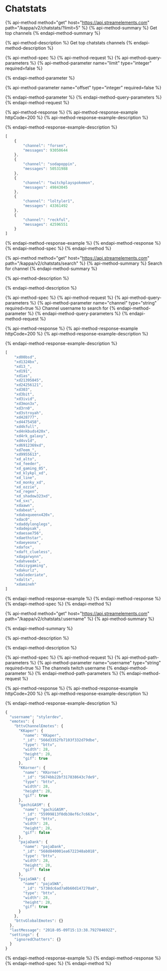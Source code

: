 # Chatstats

{% api-method method="get" host="https://api.streamelements.com" path="/kappa/v2/chatstats/?limit=5" %}
{% api-method-summary %}
Get top channels
{% endapi-method-summary %}

{% api-method-description %}
Get top chatstats channels
{% endapi-method-description %}

{% api-method-spec %}
{% api-method-request %}
{% api-method-query-parameters %}
{% api-method-parameter name="limit" type="integer" required=false %}

{% endapi-method-parameter %}

{% api-method-parameter name="offset" type="integer" required=false %}

{% endapi-method-parameter %}
{% endapi-method-query-parameters %}
{% endapi-method-request %}

{% api-method-response %}
{% api-method-response-example httpCode=200 %}
{% api-method-response-example-description %}

{% endapi-method-response-example-description %}

```javascript
[
    {
        "channel": "forsen",
        "messages": 93050644
    },
    {
        "channel": "sodapoppin",
        "messages": 50531988
    },
    {
        "channel": "twitchplayspokemon",
        "messages": 49843045
    },
    {
        "channel": "loltyler1",
        "messages": 43361492
    },
    {
        "channel": "reckful",
        "messages": 42596551
    }
]
```
{% endapi-method-response-example %}
{% endapi-method-response %}
{% endapi-method-spec %}
{% endapi-method %}

{% api-method method="get" host="https://api.streamelements.com" path="/kappa/v2/chatstats/search" %}
{% api-method-summary %}
Search for channel
{% endapi-method-summary %}

{% api-method-description %}

{% endapi-method-description %}

{% api-method-spec %}
{% api-method-request %}
{% api-method-query-parameters %}
{% api-method-parameter name="channel" type="string" required=true %}
Channel username to search for
{% endapi-method-parameter %}
{% endapi-method-query-parameters %}
{% endapi-method-request %}

{% api-method-response %}
{% api-method-response-example httpCode=200 %}
{% api-method-response-example-description %}

{% endapi-method-response-example-description %}

```javascript
[
    "xd00bsd",
    "xd1324bx",
    "xd13_",
    "xd191",
    "xd1as",
    "xd21395845",
    "xd24256121",
    "xd303",
    "xd3bit",
    "xd3ivid",
    "xd3mon3x",
    "xd3rn0",
    "xd3stroyah",
    "xd428777",
    "xd4475458",
    "xd4kfull",
    "xd4nkbuds420x",
    "xd4rk_galaxy",
    "xd4vv1d",
    "xd6912369xd",
    "xd7eem_",
    "xd9955613",
    "xd_alto",
    "xd_feeder",
    "xd_gaming_05",
    "xd_klykpl_xd",
    "xd_line",
    "xd_monky_xd",
    "xd_ozzie",
    "xd_regen",
    "xd_shadow323xd",
    "xd_sxc",
    "xdaawn",
    "xdabeat",
    "xdabxqueenx420x",
    "xdac0",
    "xdaddylonglegs",
    "xdadepsak",
    "xdaesae756",
    "xdaethstar",
    "xdaeyeonx",
    "xdafox",
    "xdaft_clueless",
    "xdagarwynn",
    "xdahveedx",
    "xdaisygaming",
    "xdakurlz",
    "xdalederiate",
    "xdaltx",
    "xdamineh"
]
```
{% endapi-method-response-example %}
{% endapi-method-response %}
{% endapi-method-spec %}
{% endapi-method %}

{% api-method method="get" host="https://api.streamelements.com" path="/kappa/v2/chatstats/:username" %}
{% api-method-summary %}

{% endapi-method-summary %}

{% api-method-description %}

{% endapi-method-description %}

{% api-method-spec %}
{% api-method-request %}
{% api-method-path-parameters %}
{% api-method-parameter name="username" type="string" required=true %}
The channels twitch username
{% endapi-method-parameter %}
{% endapi-method-path-parameters %}
{% endapi-method-request %}

{% api-method-response %}
{% api-method-response-example httpCode=200 %}
{% api-method-response-example-description %}

{% endapi-method-response-example-description %}

```javascript
{
  "username": "stylerdev",
  "emotes": {
    "bttvChannelEmotes": {
      "KKaper": {
        "name": "KKaper",
        "_id": "566d3352fb7103f332d79dbe",
        "type": "bttv",
        "width": 28,
        "height": 28,
        "gif": true
      },
      "KKorner": {
        "name": "KKorner",
        "_id": "5674bb22bf317838643c7de9",
        "type": "bttv",
        "width": 28,
        "height": 28,
        "gif": true
      },
      "gachiGASM": {
        "name": "gachiGASM",
        "_id": "55999813f0db38ef6c7c663e",
        "type": "bttv",
        "width": 28,
        "height": 28,
        "gif": false
      },
      "pajaDank": {
        "name": "pajaDank",
        "_id": "568d840001ea6722348ab018",
        "type": "bttv",
        "width": 28,
        "height": 28,
        "gif": false
      },
      "pajaSWA": {
        "name": "pajaSWA",
        "_id": "5738dc6ad7a0b60d147270a0",
        "type": "bttv",
        "width": 28,
        "height": 28,
        "gif": true
      }
    },
    "bttvGlobalEmotes": {}
  },
  "lastMessage": "2018-05-09T15:13:38.792784692Z",
  "settings": {
    "ignoredChatters": {}
  }
}
```
{% endapi-method-response-example %}
{% endapi-method-response %}
{% endapi-method-spec %}
{% endapi-method %}

